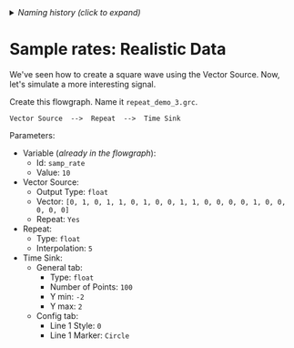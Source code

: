 <details><summary><i>Naming history (click to expand)</i></summary>
<pre>
2022 Oct 11: 056-Sample-Rates-7.md
2022 Oct 27: 056-Sample-Rates-7-RealisticData.md
2023 May 22: 026_Sample_Rates_RealisticData.md
</pre>
</details>

# Sample rates: Realistic Data

We've seen how to create a square wave using the Vector Source. Now, let's simulate a more interesting signal.

Create this flowgraph. Name it `repeat_demo_3.grc`.

```
Vector Source  -->  Repeat  -->  Time Sink
```

Parameters:  
- Variable (_already in the flowgraph_):
  - Id: `samp_rate`
  - Value: `10`
- Vector Source:
  - Output Type: `float`
  - Vector: `[0, 1, 0, 1, 1, 0, 1, 0, 0, 1, 1, 0, 0, 0, 0, 1, 0, 0, 0, 0, 0]`
  - Repeat: `Yes`
- Repeat:
  - Type: `float`
  - Interpolation: `5`
- Time Sink:
  - General tab:
    - Type: `float`
    - Number of Points: `100`
    - Y min: `-2`
    - Y max: `2`
  - Config tab:
    - Line 1 Style: `0`
    - Line 1 Marker: `Circle`
